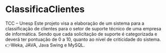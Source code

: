 # ClassificaClientes
TCC – Unesp 
Este projeto visa a elaboração de um sistema para a classificação de clientes para o setor de suporte técnico de uma empresa de informática. Sendo que cada solicitação de suporte é categorizada e deverá ter pontuação de 0 a 10, quanto ao nível de criticidade do sistema. 
👉Weka, JAVA, Java Swing e MySQL.
